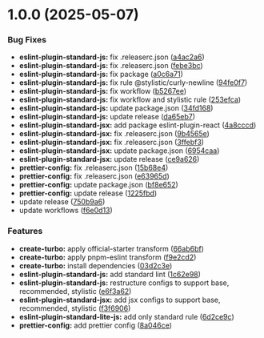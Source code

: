 # 1.0.0 (2025-05-07)


### Bug Fixes

* **eslint-plugin-standard-js:** fix .releaserc.json ([a4ac2a6](https://github.com/Seungwoo321/code-style/commit/a4ac2a6959f002a5a9900d9d019ad862d5fadef1))
* **eslint-plugin-standard-js:** fix .releaserc.json ([febe3bc](https://github.com/Seungwoo321/code-style/commit/febe3bc0c270a45332ff12b782132e2cd21f0825))
* **eslint-plugin-standard-js:** fix package ([a0c6a71](https://github.com/Seungwoo321/code-style/commit/a0c6a717fb79308781a169223900e26c1e8e8f34))
* **eslint-plugin-standard-js:** fix rule @stylistic/curly-newline ([94fe0f7](https://github.com/Seungwoo321/code-style/commit/94fe0f76a526e0ae4b8cce76d32fc91e473e6211))
* **eslint-plugin-standard-js:** fix workflow ([b5267ee](https://github.com/Seungwoo321/code-style/commit/b5267ee8a8508a327763074ade6c38f7116b6fc3))
* **eslint-plugin-standard-js:** fix workflow and stylistic rule ([253efca](https://github.com/Seungwoo321/code-style/commit/253efca5d451cc8c60019bdbabb2b84760807e7f))
* **eslint-plugin-standard-js:** update package.json ([34fd168](https://github.com/Seungwoo321/code-style/commit/34fd16837b965f488f01860b99f0cb946749cc97))
* **eslint-plugin-standard-js:** update release ([da65eb7](https://github.com/Seungwoo321/code-style/commit/da65eb7481db26c6a29d4d7155a89d94b637602e))
* **eslint-plugin-standard-jsx:** add package eslint-plugin-react ([4a8cccd](https://github.com/Seungwoo321/code-style/commit/4a8cccd1720a08e6d8cbe41240abfa11050c0f1c))
* **eslint-plugin-standard-jsx:** fix .releaserc.json ([9b4565e](https://github.com/Seungwoo321/code-style/commit/9b4565ee89dd3ae6e0136a1c553e961a3c207c81))
* **eslint-plugin-standard-jsx:** fix .releaserc.json ([3ffebf3](https://github.com/Seungwoo321/code-style/commit/3ffebf32a6b0d73d5542fa603570f794077fd5ba))
* **eslint-plugin-standard-jsx:** update package.json ([6954caa](https://github.com/Seungwoo321/code-style/commit/6954caadb07f2480424db579ed0247c6209571ac))
* **eslint-plugin-standard-jsx:** update release ([ce9a626](https://github.com/Seungwoo321/code-style/commit/ce9a626ea3d8a1f75f5946beff0f422ca76294dc))
* **prettier-config:** fix .releaserc.json ([15b68e4](https://github.com/Seungwoo321/code-style/commit/15b68e403591480af0f72ddd9011483182f07566))
* **prettier-config:** fix .releaserc.json ([e63965d](https://github.com/Seungwoo321/code-style/commit/e63965dff4ee5573626e74dcbadc2d8b9f5fbb9d))
* **prettier-config:** update package.json ([bf8e652](https://github.com/Seungwoo321/code-style/commit/bf8e65242a906b84e3fbe5f96a61dd74e3b6eedf))
* **prettier-config:** update release ([1225fbd](https://github.com/Seungwoo321/code-style/commit/1225fbdaec78094e2e866d02e206e5cd69e0b98f))
* update release ([750b9a6](https://github.com/Seungwoo321/code-style/commit/750b9a66bd7a0d48d185640b420cc40710372bd9))
* update workflows ([f6e0d13](https://github.com/Seungwoo321/code-style/commit/f6e0d13649e3ac789a23a70a9687d7f0599e3368))


### Features

* **create-turbo:** apply official-starter transform ([66ab6bf](https://github.com/Seungwoo321/code-style/commit/66ab6bf3062b0f9cad57fe3280ecc1ebb1f9257c))
* **create-turbo:** apply pnpm-eslint transform ([f9e2cd2](https://github.com/Seungwoo321/code-style/commit/f9e2cd249f179458de07fd9c27f9737d5474fa67))
* **create-turbo:** install dependencies ([03d2c3e](https://github.com/Seungwoo321/code-style/commit/03d2c3edf0e4b01556814a0ea54d85fbb92d739f))
* **eslint-plugin-standard-js:** add standard lint ([1c62e98](https://github.com/Seungwoo321/code-style/commit/1c62e984193a8cfd9125bb54bcb1358f53fdbaa7))
* **eslint-plugin-standard-js:** restructure configs to support base, recommended, stylistic ([e6f3a62](https://github.com/Seungwoo321/code-style/commit/e6f3a629abd9fa1e028c8696085b23e2b2620dbb))
* **eslint-plugin-standard-jsx:** add jsx configs to support base, recommended, stylistic ([f3f6906](https://github.com/Seungwoo321/code-style/commit/f3f6906c8f1dd7b464b1d837dbd9be945d828844))
* **eslint-plugin-standard-lite-js:** add only standard rule ([6d2ce9c](https://github.com/Seungwoo321/code-style/commit/6d2ce9c2d8f940927aca06b915675032aa57411c))
* **prettier-config:** add prettier config ([8a046ce](https://github.com/Seungwoo321/code-style/commit/8a046ce1d3b899b79c397e29420e64cf2a2ad17f))



